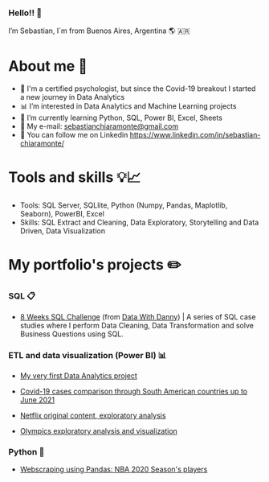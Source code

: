 ### Hello!! 👋

I’m Sebastian, I´m from Buenos Aires, Argentina 🌎 🇦🇷

# About me 🤠

- 👦 I'm a certified psychologist, but since the Covid-19 breakout I started a new journey in Data Analytics
- 📊 I’m interested in Data Analytics and Machine Learning projects 
- 📌 I’m currently learning Python, SQL, Power BI, Excel, Sheets
- 📧 My e-mail: sebastianchiaramonte@gmail.com
- 👥 You can follow me on Linkedin https://www.linkedin.com/in/sebastian-chiaramonte/

# Tools and skills 💡📈

- Tools: SQL Server, SQLlite, Python (Numpy, Pandas, Maplotlib, Seaborn), PowerBI, Excel
- Skills: SQL Extract and Cleaning, Data Exploratory, Storytelling and Data Driven, Data Visualization

# My portfolio's projects ✏️

### SQL 📋

- [8 Weeks SQL Challenge](https://github.com/sebachiara88/8-Week-SQL-Challenge) (from [Data With Danny](https://github.com/DataWithDanny/sql-masterclass)) | A series of SQL case studies where I perform Data Cleaning, Data Transformation and solve Business Questions using SQL.

### ETL and data visualization (Power BI) 📊

- [My very first Data Analytics project](https://github.com/sebachiara88/My-first-Data-Analytics-Project)

- [Covid-19 cases comparison through South American countries up to June 2021](https://github.com/sebachiara88/Covid19Project)

- [Netflix original content, exploratory analysis](https://github.com/sebachiara88/NetflixOriginals2016-2020)

- [Olympics exploratory analysis and visualization](https://github.com/sebachiara88/JJOO)

### Python 🐍

- [Webscraping using Pandas: NBA 2020 Season's players](https://github.com/sebachiara88/Webscraping_Pandas)
